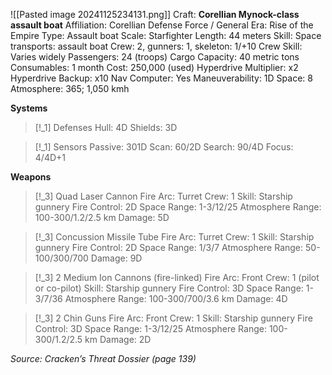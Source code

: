 ![[Pasted image 20241125234131.png]]
Craft: **Corellian Mynock-class assault boat**
Affiliation: Corellian Defense Force / General
Era: Rise of the Empire
Type: Assault boat
Scale: Starfighter
Length: 44 meters
Skill: Space transports: assault boat
Crew: 2, gunners: 1, skeleton: 1/+10
Crew Skill: Varies widely
Passengers: 24 (troops)
Cargo Capacity: 40 metric tons
Consumables: 1 month
Cost: 250,000 (used)
Hyperdrive Multiplier: x2
Hyperdrive Backup: x10
Nav Computer: Yes
Maneuverability: 1D
Space: 8
Atmosphere: 365; 1,050 kmh

**Systems**
> [!_1] Defenses
> Hull: 4D
> Shields: 3D

> [!_1] Sensors
> Passive: 301D
> Scan: 60/2D
> Search: 90/4D
> Focus: 4/4D+1

**Weapons**
> [!_3] Quad Laser Cannon
> Fire Arc: Turret
> Crew: 1
> Skill: Starship gunnery
> Fire Control: 2D
> Space Range: 1-3/12/25
> Atmosphere Range: 100-300/1.2/2.5 km
> Damage: 5D

> [!_3] Concussion Missile Tube
> Fire Arc: Turret
> Crew: 1
> Skill: Starship gunnery
> Fire Control: 2D
> Space Range: 1/3/7
> Atmosphere Range: 50-100/300/700
> Damage: 9D

> [!_3] 2 Medium Ion Cannons (fire-linked)
> Fire Arc: Front
> Crew: 1 (pilot or co-pilot)
> Skill: Starship gunnery
> Fire Control: 3D
> Space Range: 1-3/7/36
> Atmosphere Range: 100-300/700/3.6 km
> Damage: 4D

> [!_3] 2 Chin Guns
> Fire Arc: Front
> Crew: 1
> Skill: Starship gunnery
> Fire Control: 3D
> Space Range: 1-3/12/25
> Atmosphere Range: 100-300/1.2/2.5 km
> Damage: 2D


*Source: Cracken’s Threat Dossier (page 139)*
